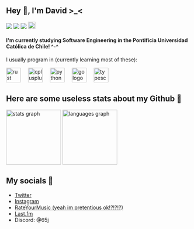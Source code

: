 ## Hey 👋, I'm David >_<
<div align="left">
  <img src="https://img.shields.io/badge/Age-18-23ba71"/>  
  <img src="https://img.shields.io/badge/Live%20In-Chile-eb152d"/>  
  <img src="https://img.shields.io/badge/he-him-blue"/>  
  <img src="https://raw.githubusercontent.com/joypixels/pride-emoji-flags/master/svg/bisexual-flag.svg" height="20"/>  
</div>

#### I'm currently studying Software Engineering in the Pontificia Universidad Católica de Chile! ^-^

<p align="left">I usually program in (currently learning most of these):</p>
<div align="left">
  <img src="https://cdn.jsdelivr.net/gh/devicons/devicon/icons/rust/rust-original.svg" height="40" alt="rust logo"/>
  <img width="12"/>
  <img src="https://cdn.jsdelivr.net/gh/devicons/devicon/icons/cplusplus/cplusplus-original.svg" height="40" alt="cplusplus logo"/>
  <img width="12"/>
  <img src="https://cdn.jsdelivr.net/gh/devicons/devicon/icons/python/python-original.svg" height="40" alt="python logo"/>
  <img width="12"/>
  <img src="https://cdn.jsdelivr.net/gh/devicons/devicon/icons/go/go-original.svg" height="40" alt="go logo"/>
  <img width="12"/>
  <img src="https://cdn.jsdelivr.net/gh/devicons/devicon/icons/typescript/typescript-original.svg" height="40" alt="typescript logo"/>
</div>

## Here are some useless stats about my Github 🎈
<div align="left">
  <img src="https://github-readme-stats.vercel.app/api?username=d4vid-vl&hide_title=false&hide_rank=false&show_icons=true&include_all_commits=true&count_private=true&disable_animations=false&theme=dracula&locale=en&hide_border=false&order=1" height="150" alt="stats graph"/>
  <img src="https://github-readme-stats.vercel.app/api/top-langs?username=d4vid-vl&locale=en&hide_title=false&layout=compact&card_width=320&langs_count=5&theme=dracula&hide_border=false&order=2" height="150" alt="languages graph"/>
</div>

## My socials 📱
- [Twitter](https://twitter.com/pauzedemrd)
- [Instagram](https://www.instagram.com/pauzedemrd/)
- [RateYourMusic (yeah im pretentious ok!?!?!?)](https://rateyourmusic.com/~infraser)
- [Last.fm](https://www.last.fm/user/pauzeql)
- Discord: @65j
